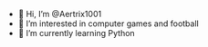 - 👋 Hi, I’m @Aertrix1001
- 👀 I’m interested in computer games and football
- 🌱 I’m currently learning Python

<!---
Aertrix1001/Aertrix1001 is a ✨ special ✨ repository because its `README.md` (this file) appears on your GitHub profile.
You can click the Preview link to take a look at your changes.
--->
